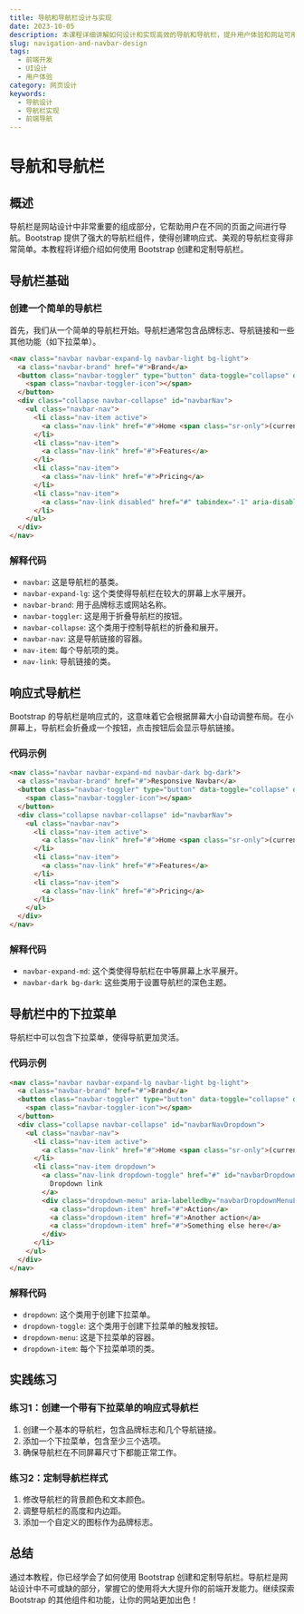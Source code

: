 ```yaml
---
title: 导航和导航栏设计与实现
date: 2023-10-05
description: 本课程详细讲解如何设计和实现高效的导航和导航栏，提升用户体验和网站可用性。
slug: navigation-and-navbar-design
tags:
  - 前端开发
  - UI设计
  - 用户体验
category: 网页设计
keywords:
  - 导航设计
  - 导航栏实现
  - 前端导航
---
```


# 导航和导航栏

## 概述

导航栏是网站设计中非常重要的组成部分，它帮助用户在不同的页面之间进行导航。Bootstrap 提供了强大的导航栏组件，使得创建响应式、美观的导航栏变得非常简单。本教程将详细介绍如何使用 Bootstrap 创建和定制导航栏。

## 导航栏基础

### 创建一个简单的导航栏

首先，我们从一个简单的导航栏开始。导航栏通常包含品牌标志、导航链接和一些其他功能（如下拉菜单）。

```html
<nav class="navbar navbar-expand-lg navbar-light bg-light">
  <a class="navbar-brand" href="#">Brand</a>
  <button class="navbar-toggler" type="button" data-toggle="collapse" data-target="#navbarNav" aria-controls="navbarNav" aria-expanded="false" aria-label="Toggle navigation">
    <span class="navbar-toggler-icon"></span>
  </button>
  <div class="collapse navbar-collapse" id="navbarNav">
    <ul class="navbar-nav">
      <li class="nav-item active">
        <a class="nav-link" href="#">Home <span class="sr-only">(current)</span></a>
      </li>
      <li class="nav-item">
        <a class="nav-link" href="#">Features</a>
      </li>
      <li class="nav-item">
        <a class="nav-link" href="#">Pricing</a>
      </li>
      <li class="nav-item">
        <a class="nav-link disabled" href="#" tabindex="-1" aria-disabled="true">Disabled</a>
      </li>
    </ul>
  </div>
</nav>
```

### 解释代码

- `navbar`: 这是导航栏的基类。
- `navbar-expand-lg`: 这个类使得导航栏在较大的屏幕上水平展开。
- `navbar-brand`: 用于品牌标志或网站名称。
- `navbar-toggler`: 这是用于折叠导航栏的按钮。
- `navbar-collapse`: 这个类用于控制导航栏的折叠和展开。
- `navbar-nav`: 这是导航链接的容器。
- `nav-item`: 每个导航项的类。
- `nav-link`: 导航链接的类。

## 响应式导航栏

Bootstrap 的导航栏是响应式的，这意味着它会根据屏幕大小自动调整布局。在小屏幕上，导航栏会折叠成一个按钮，点击按钮后会显示导航链接。

### 代码示例

```html
<nav class="navbar navbar-expand-md navbar-dark bg-dark">
  <a class="navbar-brand" href="#">Responsive Navbar</a>
  <button class="navbar-toggler" type="button" data-toggle="collapse" data-target="#navbarNav" aria-controls="navbarNav" aria-expanded="false" aria-label="Toggle navigation">
    <span class="navbar-toggler-icon"></span>
  </button>
  <div class="collapse navbar-collapse" id="navbarNav">
    <ul class="navbar-nav">
      <li class="nav-item active">
        <a class="nav-link" href="#">Home <span class="sr-only">(current)</span></a>
      </li>
      <li class="nav-item">
        <a class="nav-link" href="#">Features</a>
      </li>
      <li class="nav-item">
        <a class="nav-link" href="#">Pricing</a>
      </li>
    </ul>
  </div>
</nav>
```

### 解释代码

- `navbar-expand-md`: 这个类使得导航栏在中等屏幕上水平展开。
- `navbar-dark bg-dark`: 这些类用于设置导航栏的深色主题。

## 导航栏中的下拉菜单

导航栏中可以包含下拉菜单，使得导航更加灵活。

### 代码示例

```html
<nav class="navbar navbar-expand-lg navbar-light bg-light">
  <a class="navbar-brand" href="#">Brand</a>
  <button class="navbar-toggler" type="button" data-toggle="collapse" data-target="#navbarNavDropdown" aria-controls="navbarNavDropdown" aria-expanded="false" aria-label="Toggle navigation">
    <span class="navbar-toggler-icon"></span>
  </button>
  <div class="collapse navbar-collapse" id="navbarNavDropdown">
    <ul class="navbar-nav">
      <li class="nav-item active">
        <a class="nav-link" href="#">Home <span class="sr-only">(current)</span></a>
      </li>
      <li class="nav-item dropdown">
        <a class="nav-link dropdown-toggle" href="#" id="navbarDropdownMenuLink" data-toggle="dropdown" aria-haspopup="true" aria-expanded="false">
          Dropdown link
        </a>
        <div class="dropdown-menu" aria-labelledby="navbarDropdownMenuLink">
          <a class="dropdown-item" href="#">Action</a>
          <a class="dropdown-item" href="#">Another action</a>
          <a class="dropdown-item" href="#">Something else here</a>
        </div>
      </li>
    </ul>
  </div>
</nav>
```

### 解释代码

- `dropdown`: 这个类用于创建下拉菜单。
- `dropdown-toggle`: 这个类用于创建下拉菜单的触发按钮。
- `dropdown-menu`: 这是下拉菜单的容器。
- `dropdown-item`: 每个下拉菜单项的类。

## 实践练习

### 练习1：创建一个带有下拉菜单的响应式导航栏

1. 创建一个基本的导航栏，包含品牌标志和几个导航链接。
2. 添加一个下拉菜单，包含至少三个选项。
3. 确保导航栏在不同屏幕尺寸下都能正常工作。

### 练习2：定制导航栏样式

1. 修改导航栏的背景颜色和文本颜色。
2. 调整导航栏的高度和内边距。
3. 添加一个自定义的图标作为品牌标志。

## 总结

通过本教程，你已经学会了如何使用 Bootstrap 创建和定制导航栏。导航栏是网站设计中不可或缺的部分，掌握它的使用将大大提升你的前端开发能力。继续探索 Bootstrap 的其他组件和功能，让你的网站更加出色！
